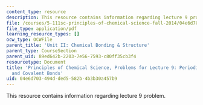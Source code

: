 ```yaml
---
content_type: resource
description: This resource contains information regarding lecture 9 problem.
file: /courses/5-111sc-principles-of-chemical-science-fall-2014/04e6d703494dded5582b4b3b30a457b9_MIT5_111F14_Lec09Prob.pdf
file_type: application/pdf
learning_resource_types: []
ocw_type: OCWFile
parent_title: 'Unit II: Chemical Bonding & Structure'
parent_type: CourseSection
parent_uid: 89ed642b-2203-7e56-7593-c80ff35cb3f4
resourcetype: Document
title: 'Principles of Chemical Science, Problems for Lecture 9: Periodic Table; Ionic
  and Covalent Bonds'
uid: 04e6d703-494d-ded5-582b-4b3b30a457b9
---
```

This resource contains information regarding lecture 9 problem.

